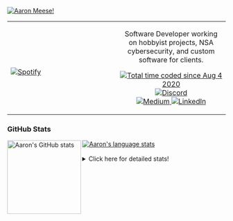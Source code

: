 [![Aaron Meese!](https://user-images.githubusercontent.com/17814535/88975338-a2aabf00-d27f-11ea-963f-8a19608716b4.png)](https://github.com/ajmeese7/readme-ascii "README ASCII")

<!-- Modified from project here: https://github.com/novatorem/novatorem -->
<table width="100%"> 
  <tr>
  <td width="50%">
      
&nbsp; <br> [![Spotify](https://ajmeese7.vercel.app/api/spotify)](https://open.spotify.com/user/ajmeese)

  </td>
  <td width="50%">
    <p align="center">
    Software Developer working on hobbyist projects, NSA cybersecurity, and custom software for clients.
    </p>
    <p align="center">
      <a href="https://wakatime.com/@f726891d-3b02-46cd-9b60-e8c59f9e2b14">
        <img src="https://wakatime.com/badge/user/f726891d-3b02-46cd-9b60-e8c59f9e2b14.svg" alt="Total time coded since Aug 4 2020" title="WakaTime" />
      </a>
      <a href="http://link.aaronmeese.com/discord">
        <img src="https://img.shields.io/badge/discord-ajmeese7%234835-369?style=flat-square&logo=discord&logoColor=white&color=purple" alt="Discord" title="Discord">
      </a>
      <br />
      <a href="https://link.aaronmeese.com/medium">
        <img src="https://img.shields.io/badge/medium-ajmeese7-1DB954?style=flat-square&logo=medium&logoColor=white" alt="Medium" title="Medium">
      </a>
      <a href="https://link.aaronmeese.com/linkedin">
        <img src="https://img.shields.io/badge/linkedIn-aaronmeese-1DB954?style=flat-square&logo=linkedin&logoColor=white&color=blue" alt="LinkedIn" title="LinkedIn">
      </a>
    </p>
  </td>

</table>

[//]: <> (The `&nbsp;` is to have Aphelion take up more space)

### GitHub Stats ###

<a href="https://profile-summary-for-github.com/user/ajmeese7">
  <img align="left" height="170px" src="https://github-readme-stats.vercel.app/api?username=ajmeese7&show_icons=true&line_height=27&count_private=true" alt="Aaron's GitHub stats"/>
  <img src="https://github-readme-stats.vercel.app/api/top-langs/?username=ajmeese7&hide_langs_below=5&layout=compact" alt="Aaron's language stats"/>
</a>

<br />
<br />
<details>
<summary>Click here for detailed stats!</summary>

### :zap: Recent Activity
<!--START_SECTION:activity-->
1. 🎉 Merged PR [#13](https://github.com/ajmeese7/finance-dashboard/pull/13) in [ajmeese7/finance-dashboard](https://github.com/ajmeese7/finance-dashboard)
2. 🗣 Commented on [#495](https://github.com/node-formidable/formidable/issues/495) in [node-formidable/formidable](https://github.com/node-formidable/formidable)
3. ❗️ Closed issue [#20](https://github.com/os-js/osjs-filemanager-application/issues/20) in [os-js/osjs-filemanager-application](https://github.com/os-js/osjs-filemanager-application)
4. 🗣 Commented on [#20](https://github.com/os-js/osjs-filemanager-application/issues/20) in [os-js/osjs-filemanager-application](https://github.com/os-js/osjs-filemanager-application)
5. 🗣 Commented on [#9](https://github.com/os-js/osjs-filemanager-application/issues/9) in [os-js/osjs-filemanager-application](https://github.com/os-js/osjs-filemanager-application)
<!--END_SECTION:activity-->

### 🧐 Waka Stats
<!--START_SECTION:waka-->
![Code Time](http://img.shields.io/badge/Code%20Time-1%2C178%20hrs%2040%20mins-blue)

**🐱 My GitHub Data** 

> 🏆 1,011 Contributions in the Year 2022
 > 
> 📦 197.3 kB Used in GitHub's Storage 
 > 
> 💼 Opted to Hire
 > 
> 📜 85 Public Repositories 
 > 
> 🔑 29 Private Repositories  
 > 
**I'm an Early 🐤** 

```text
🌞 Morning    170 commits    █████░░░░░░░░░░░░░░░░░░░░   21.2% 
🌆 Daytime    302 commits    █████████░░░░░░░░░░░░░░░░   37.66% 
🌃 Evening    319 commits    ██████████░░░░░░░░░░░░░░░   39.78% 
🌙 Night      11 commits     ░░░░░░░░░░░░░░░░░░░░░░░░░   1.37%

```
📅 **I'm Most Productive on Sunday** 

```text
Monday       123 commits    ███░░░░░░░░░░░░░░░░░░░░░░   15.34% 
Tuesday      123 commits    ███░░░░░░░░░░░░░░░░░░░░░░   15.34% 
Wednesday    86 commits     ██░░░░░░░░░░░░░░░░░░░░░░░   10.72% 
Thursday     117 commits    ███░░░░░░░░░░░░░░░░░░░░░░   14.59% 
Friday       86 commits     ██░░░░░░░░░░░░░░░░░░░░░░░   10.72% 
Saturday     112 commits    ███░░░░░░░░░░░░░░░░░░░░░░   13.97% 
Sunday       155 commits    ████░░░░░░░░░░░░░░░░░░░░░   19.33%

```


📊 **This Week I Spent My Time On** 

```text
⌚︎ Time Zone: America/New_York

💬 Programming Languages: 
JavaScript               15 hrs 53 mins      ███████████████████████░░   93.63% 
Markdown                 39 mins             █░░░░░░░░░░░░░░░░░░░░░░░░   3.86% 
JSON                     12 mins             ░░░░░░░░░░░░░░░░░░░░░░░░░   1.27% 
Other                    7 mins              ░░░░░░░░░░░░░░░░░░░░░░░░░   0.72% 
TypeScript               3 mins              ░░░░░░░░░░░░░░░░░░░░░░░░░   0.38%

🐱‍💻 Projects: 
aaronmeese.com           16 hrs 42 mins      ████████████████████████░   98.42% 
osjs-client              11 mins             ░░░░░░░░░░░░░░░░░░░░░░░░░   1.17% 
osjs-client [GitHub]     4 mins              ░░░░░░░░░░░░░░░░░░░░░░░░░   0.41% 
modernreforms.org        0 secs              ░░░░░░░░░░░░░░░░░░░░░░░░░   0.0%

```

**I Mostly Code in JavaScript** 

```text
JavaScript               32 repos            ████████████░░░░░░░░░░░░░   49.23% 
HTML                     9 repos             ███░░░░░░░░░░░░░░░░░░░░░░   13.85% 
Python                   5 repos             ██░░░░░░░░░░░░░░░░░░░░░░░   7.69% 
Java                     4 repos             █░░░░░░░░░░░░░░░░░░░░░░░░   6.15% 
CSS                      3 repos             █░░░░░░░░░░░░░░░░░░░░░░░░   4.62%

```



 Last Updated on 03/08/2022 00:06:44 UTC
<!--END_SECTION:waka-->
</details>
